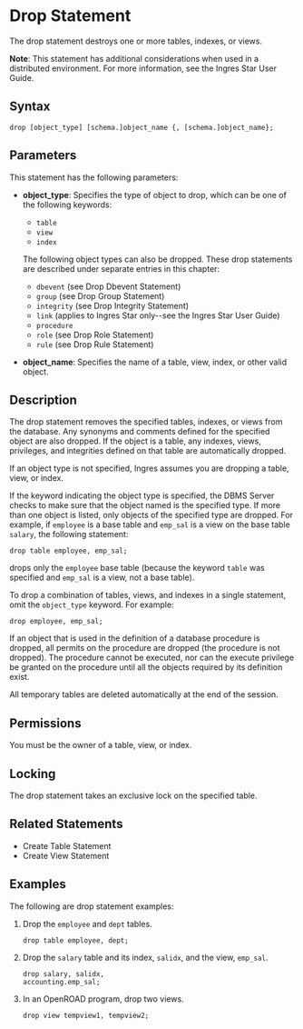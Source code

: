 # Drop Statement

The drop statement destroys one or more tables, indexes, or views.

**Note**: This statement has additional considerations when used in a distributed environment. For more information, see the Ingres Star User Guide.

## Syntax

```
drop [object_type] [schema.]object_name {, [schema.]object_name};
```

## Parameters

This statement has the following parameters:

- **object_type**: Specifies the type of object to drop, which can be one of the following keywords:
  - `table`
  - `view`
  - `index`

  The following object types can also be dropped. These drop statements are described under separate entries in this chapter:
  - `dbevent` (see Drop Dbevent Statement)
  - `group` (see Drop Group Statement)
  - `integrity` (see Drop Integrity Statement)
  - `link` (applies to Ingres Star only--see the Ingres Star User Guide)
  - `procedure`
  - `role` (see Drop Role Statement)
  - `rule` (see Drop Rule Statement)

- **object_name**: Specifies the name of a table, view, index, or other valid object.

## Description

The drop statement removes the specified tables, indexes, or views from the database. Any synonyms and comments defined for the specified object are also dropped. If the object is a table, any indexes, views, privileges, and integrities defined on that table are automatically dropped.

If an object type is not specified, Ingres assumes you are dropping a table, view, or index.

If the keyword indicating the object type is specified, the DBMS Server checks to make sure that the object named is the specified type. If more than one object is listed, only objects of the specified type are dropped. For example, if `employee` is a base table and `emp_sal` is a view on the base table `salary`, the following statement:

```
drop table employee, emp_sal;
```

drops only the `employee` base table (because the keyword `table` was specified and `emp_sal` is a view, not a base table).

To drop a combination of tables, views, and indexes in a single statement, omit the `object_type` keyword. For example:

```
drop employee, emp_sal;
```

If an object that is used in the definition of a database procedure is dropped, all permits on the procedure are dropped (the procedure is not dropped). The procedure cannot be executed, nor can the execute privilege be granted on the procedure until all the objects required by its definition exist.

All temporary tables are deleted automatically at the end of the session.

## Permissions

You must be the owner of a table, view, or index.

## Locking

The drop statement takes an exclusive lock on the specified table.

## Related Statements

- Create Table Statement
- Create View Statement

## Examples

The following are drop statement examples:

1. Drop the `employee` and `dept` tables.
   ```
   drop table employee, dept;
   ```

2. Drop the `salary` table and its index, `salidx`, and the view, `emp_sal`.
   ```
   drop salary, salidx,
   accounting.emp_sal;
   ```

3. In an OpenROAD program, drop two views.
   ```
   drop view tempview1, tempview2;
   ```
